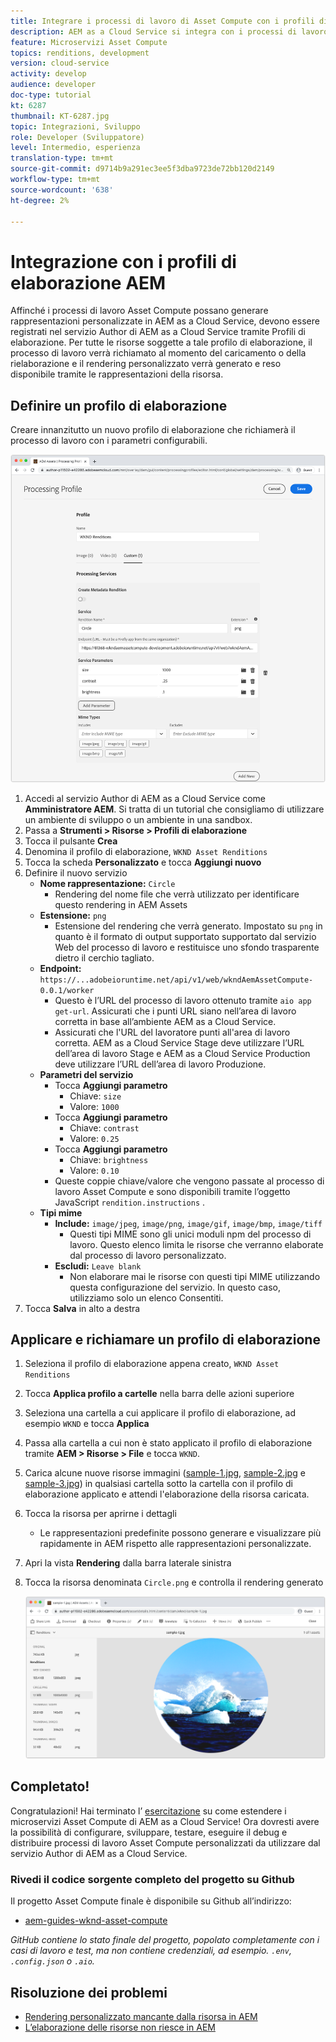 ```yaml
---
title: Integrare i processi di lavoro di Asset Compute con i profili di elaborazione AEM
description: AEM as a Cloud Service si integra con i processi di lavoro Asset Compute implementati in Adobe I/O Runtime tramite i profili di elaborazione di AEM Assets. I profili di elaborazione sono configurati nel servizio Author per elaborare risorse specifiche utilizzando processi di lavoro personalizzati e archiviare i file generati dai processi di lavoro come rappresentazioni delle risorse.
feature: Microservizi Asset Compute
topics: renditions, development
version: cloud-service
activity: develop
audience: developer
doc-type: tutorial
kt: 6287
thumbnail: KT-6287.jpg
topic: Integrazioni, Sviluppo
role: Developer (Sviluppatore)
level: Intermedio, esperienza
translation-type: tm+mt
source-git-commit: d9714b9a291ec3ee5f3dba9723de72bb120d2149
workflow-type: tm+mt
source-wordcount: '638'
ht-degree: 2%

---
```



# Integrazione con i profili di elaborazione AEM

Affinché i processi di lavoro Asset Compute possano generare rappresentazioni personalizzate in AEM as a Cloud Service, devono essere registrati nel servizio Author di AEM as a Cloud Service tramite Profili di elaborazione. Per tutte le risorse soggette a tale profilo di elaborazione, il processo di lavoro verrà richiamato al momento del caricamento o della rielaborazione e il rendering personalizzato verrà generato e reso disponibile tramite le rappresentazioni della risorsa.

## Definire un profilo di elaborazione

Creare innanzitutto un nuovo profilo di elaborazione che richiamerà il processo di lavoro con i parametri configurabili.

![Profilo di elaborazione](./assets/processing-profiles/new-processing-profile.png)

1. Accedi al servizio Author di AEM as a Cloud Service come __Amministratore AEM__. Si tratta di un tutorial che consigliamo di utilizzare un ambiente di sviluppo o un ambiente in una sandbox.
1. Passa a __Strumenti > Risorse > Profili di elaborazione__
1. Tocca il pulsante __Crea__
1. Denomina il profilo di elaborazione, `WKND Asset Renditions`
1. Tocca la scheda __Personalizzato__ e tocca __Aggiungi nuovo__
1. Definire il nuovo servizio
   + __Nome rappresentazione:__ `Circle`
      + Rendering del nome file che verrà utilizzato per identificare questo rendering in AEM Assets
   + __Estensione:__ `png`
      + Estensione del rendering che verrà generato. Impostato su `png` in quanto è il formato di output supportato supportato dal servizio Web del processo di lavoro e restituisce uno sfondo trasparente dietro il cerchio tagliato.
   + __Endpoint:__ `https://...adobeioruntime.net/api/v1/web/wkndAemAssetCompute-0.0.1/worker`
      + Questo è l’URL del processo di lavoro ottenuto tramite `aio app get-url`. Assicurati che i punti URL siano nell’area di lavoro corretta in base all’ambiente AEM as a Cloud Service.
      + Assicurati che l&#39;URL del lavoratore punti all&#39;area di lavoro corretta. AEM as a Cloud Service Stage deve utilizzare l’URL dell’area di lavoro Stage e AEM as a Cloud Service Production deve utilizzare l’URL dell’area di lavoro Produzione.
   + __Parametri del servizio__
      + Tocca __Aggiungi parametro__
         + Chiave: `size`
         + Valore: `1000`
      + Tocca __Aggiungi parametro__
         + Chiave: `contrast`
         + Valore: `0.25`
      + Tocca __Aggiungi parametro__
         + Chiave: `brightness`
         + Valore: `0.10`
      + Queste coppie chiave/valore che vengono passate al processo di lavoro Asset Compute e sono disponibili tramite l’oggetto JavaScript `rendition.instructions` .
   + __Tipi mime__
      + __Include:__ `image/jpeg`,  `image/png`,  `image/gif`,  `image/bmp`,  `image/tiff`
         + Questi tipi MIME sono gli unici moduli npm del processo di lavoro. Questo elenco limita le risorse che verranno elaborate dal processo di lavoro personalizzato.
      + __Escludi:__ `Leave blank`
         + Non elaborare mai le risorse con questi tipi MIME utilizzando questa configurazione del servizio. In questo caso, utilizziamo solo un elenco Consentiti.
1. Tocca __Salva__ in alto a destra

## Applicare e richiamare un profilo di elaborazione

1. Seleziona il profilo di elaborazione appena creato, `WKND Asset Renditions`
1. Tocca __Applica profilo a cartelle__ nella barra delle azioni superiore
1. Seleziona una cartella a cui applicare il profilo di elaborazione, ad esempio `WKND` e tocca __Applica__
1. Passa alla cartella a cui non è stato applicato il profilo di elaborazione tramite __AEM > Risorse > File__ e tocca `WKND`.
1. Carica alcune nuove risorse immagini ([sample-1.jpg](../assets/samples/sample-1.jpg), [sample-2.jpg](../assets/samples/sample-2.jpg) e [sample-3.jpg](../assets/samples/sample-3.jpg)) in qualsiasi cartella sotto la cartella con il profilo di elaborazione applicato e attendi l&#39;elaborazione della risorsa caricata.
1. Tocca la risorsa per aprirne i dettagli
   + Le rappresentazioni predefinite possono generare e visualizzare più rapidamente in AEM rispetto alle rappresentazioni personalizzate.
1. Apri la vista __Rendering__ dalla barra laterale sinistra
1. Tocca la risorsa denominata `Circle.png` e controlla il rendering generato

   ![Rendering generato](./assets/processing-profiles/rendition.png)

## Completato!

Congratulazioni! Hai terminato l’ [esercitazione](../overview.md) su come estendere i microservizi Asset Compute di AEM as a Cloud Service! Ora dovresti avere la possibilità di configurare, sviluppare, testare, eseguire il debug e distribuire processi di lavoro Asset Compute personalizzati da utilizzare dal servizio Author di AEM as a Cloud Service.

### Rivedi il codice sorgente completo del progetto su Github

Il progetto Asset Compute finale è disponibile su Github all’indirizzo:

+ [aem-guides-wknd-asset-compute](https://github.com/adobe/aem-guides-wknd-asset-compute)

_GitHub contiene lo stato finale del progetto, popolato completamente con i casi di lavoro e test, ma non contiene credenziali, ad esempio. `.env`,  `.config.json` o  `.aio`._

## Risoluzione dei problemi

+ [Rendering personalizzato mancante dalla risorsa in AEM](../troubleshooting.md#custom-rendition-missing-from-asset)
+ [L’elaborazione delle risorse non riesce in AEM](../troubleshooting.md#asset-processing-fails)
